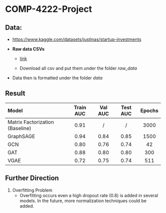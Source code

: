 # COMP-4222-Project


## Data:
* https://www.kaggle.com/datasets/justinas/startup-investments
* **Raw data CSVs**
    * [link](https://hkustconnect-my.sharepoint.com/:f:/g/personal/cmslau_connect_ust_hk/EliRyyIOmHJPjvnQSazTQuYBftxnTFjv0UmRHQSNlLdxqw?e=pGdIgk)

    * Download all csv and put them under the folder *raw_data*

* Data then is formatted under the folder *data*

## Result
| Model   |      Train AUC |  Val AUC | Test AUC | Epochs |
|:----------|:-------------:|:------:|:------:|:------------------:|
| Matrix Factorization (Baseline) |   0.91    |             / |   /  |      3000        |
| GraphSAGE |   0.94       |  0.84 | 0.85  |1500               |
| GCN |              0.80  |   0.76|   0.74| 42           | 
| GAT |   0.88    |             0.80 |   0.80  |      300        |
| VGAE |   0.72    |             0.75 |   0.74  |      511        |


## Further Direction
1. Overfitting Problem
    * Overfitting occurs even a high dropout rate (0.8) is added in several models. In the future, more normalization techniques could be added.